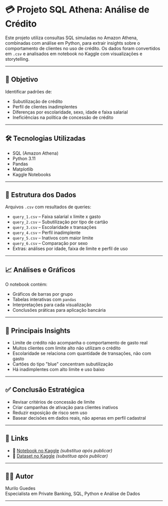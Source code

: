 
# 💳 Projeto SQL Athena: Análise de Crédito

Este projeto utiliza consultas SQL simuladas no Amazon Athena, combinadas com análise em Python, para extrair insights sobre o comportamento de clientes no uso de crédito. Os dados foram convertidos em `.csv` e analisados em notebook no Kaggle com visualizações e storytelling.

---

## 🎯 Objetivo

Identificar padrões de:
- Subutilização de crédito
- Perfil de clientes inadimplentes
- Diferenças por escolaridade, sexo, idade e faixa salarial
- Ineficiências na política de concessão de crédito

---

## 🛠️ Tecnologias Utilizadas

- SQL (Amazon Athena)
- Python 3.11
- Pandas
- Matplotlib
- Kaggle Notebooks

---

## 📂 Estrutura dos Dados

Arquivos `.csv` com resultados de queries:
- `query_1.csv` – Faixa salarial x limite x gasto
- `query_2.csv` – Subutilização por tipo de cartão
- `query_3.csv` – Escolaridade x transações
- `query_4.csv` – Perfil inadimplente
- `query_5.csv` – Inativos com maior limite
- `query_6.csv` – Comparação por sexo
- Extras: análises por idade, faixa de limite e perfil de uso

---

## 📈 Análises e Gráficos

O notebook contém:
- Gráficos de barras por grupo
- Tabelas interativas com `pandas`
- Interpretações para cada visualização
- Conclusões práticas para aplicação bancária

---

## 🧠 Principais Insights

- Limite de crédito não acompanha o comportamento de gasto real
- Muitos clientes com limite alto não utilizam o crédito
- Escolaridade se relaciona com quantidade de transações, não com gasto
- Cartões do tipo "blue" concentram subutilização
- Há inadimplentes com alto limite e uso baixo

---

## ✅ Conclusão Estratégica

- Revisar critérios de concessão de limite
- Criar campanhas de ativação para clientes inativos
- Reduzir exposição de risco sem uso
- Basear decisões em dados reais, não apenas em perfil cadastral

---

## 🔗 Links

- 📘 [Notebook no Kaggle](https://www.kaggle.com/code/seuusuario/sql-athena-projeto-de-credito) *(substitua após publicar)*
- 📁 [Dataset no Kaggle](https://www.kaggle.com/datasets/seuusuario/sql-athena-projeto-de-crdito) *(substitua após publicar)*

---

## 👨‍💻 Autor

Murilo Guedes  
Especialista em Private Banking, SQL, Python e Análise de Dados

---

